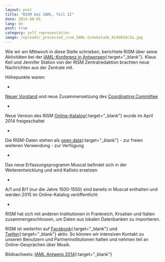```yaml
---
layout: post
title: "RISM bei IAML, Teil II"
date: 2014-08-01
lang: de
post: true
category: self_representation
image: /uploads/_processed_/csm_IAML-Schokolade_b149819c3a.jpg
---
```



Wie wir am Mittwoch in diese Stelle schrieben, berichtete RISM über seine Aktivitäten bei der [IAML-Konferenz in Antwerpen](http://www.libraryconservatoryantwerp.be/iaml2014/index.php){:target="_blank"}. Klaus Keil und Jennifer Station von der RISM Zentralredaktion brachten neue Nachrichten aus der Zentrale mit.

Höhepunkte waren:

-

[Neuer Vorstand](/de/unternehmen/verein-internationales-quellenlexikon-der-musik.html#c275 "Öffnet internen Link im aktuellen Fenster") und neue Zusammensetzung des [Coordinating Committee](/de/unternehmen/internationale-partner.html#c117 "Öffnet internen Link im aktuellen Fenster")


-

Neue Version des RISM [Online-Katalog](http://opac.rism.info/){:target="_blank"} wurde im April 2014 freigeschaltet


-

Die RISM-Daten stehen als [open data](https://opac.rism.info/index.php?id=8&L=0&id=8){:target="_blank"} - zur freien weiteren Verwendung - zur Verfügung


-

Das neue Erfassungsprogramm Muscat befindet sich in der Weiterentwicklung und wird Kallisto ersetzen


-

A/1 und B/1 (nur die Jahre 1500-1550) sind bereits in Muscat enthalten und werden 2015 im Online-Katalog veröffentlicht


-

RISM hat sich mit anderen Institutionen in Frankreich, Kroatien und Italien zusammengeschlossen, um Daten aus lokalen Datenbanken zu importieren.



RISM ist weiterhin auf [Facebook](https://www.facebook.com/RISM.info){:target="_blank"} und [Twitter](https://twitter.com/RISM_music){:target="_blank"} aktiv. So können wir intensiven Kontakt zu unseren Benutzern und Partnerinstitutionen halten und nehmen teil an Online-Gesprächen über Musik.

Bildnachweis: [IAML Antwerp 2014](https://www.facebook.com/pages/IAML-Antwerp-2014/485096671599849){:target="_blank"}